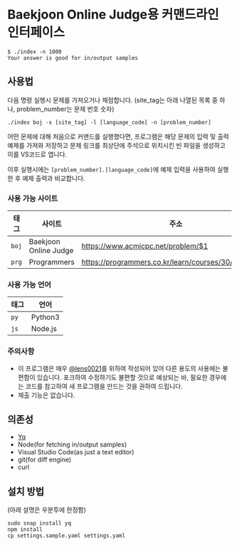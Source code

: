 # Baekjoon Online Judge용 커맨드라인 인터페이스

```shell
$ ./index -n 1000
Your answer is good for in/output samples
```

## 사용법

다음 명령 실행시 문제를 가져오거나 채점합니다. (site_tag는 아래 나열된 목록 중 하나, problem_number는 문제 번호 숫자)

```shell
./index boj -s [site_tag] -l [language_code] -n [problem_number]
```

어떤 문제에 대해 처음으로 커맨드를 실행했다면, 프로그램은 해당 문제의 입력 및 출력 예제를 가져와 저장하고 문제 링크를 최상단에 주석으로 위치시킨 빈 파일을 생성하고 이를 VS코드로 엽니다.

이후 실행시에는 `[problem_number].[language_code]`에 예제 입력을 사용하여 실행한 후 예제 출력과 비교합니다.

### 사용 가능 사이트

| 태그  | 사이트                | 주소                                                  |
| ----- | --------------------- | ----------------------------------------------------- |
| `boj` | Baekjoon Online Judge | https://www.acmicpc.net/problem/$1                    |
| `prg` | Programmers           | https://programmers.co.kr/learn/courses/30/lessons/$1 |

### 사용 가능 언어

| 태그 | 언어    |
| ---- | ------- |
| `py` | Python3 |
| `js` | Node.js |

### 주의사항

- 이 프로그램은 매우 [@lens0021]를 위하여 작성되어 있어 다른 용도의 사용에는 불편함이 있습니다. 포크하여 수정하기도 불편할 것으로 예상되는 바, 필요한 경우에는 코드를 참고하여 새 프로그램을 만드는 것을 권하여 드립니다.
- 제출 기능은 없습니다.

## 의존성

- [Yq]
- Node(for fetching in/output samples)
- Visual Studio Code(as just a text editor)
- git(for diff engine)
- curl

## 설치 방법

(아래 설명은 우분투에 한정함)

```shell
sudo snap install yq
npm install
cp settings.sample.yaml settings.yaml
```

[baekjoon online judge]: https://www.acmicpc.net/
[@lens0021]: https://github.com/lens0021
[yq]: https://mikefarah.github.io/yq/
